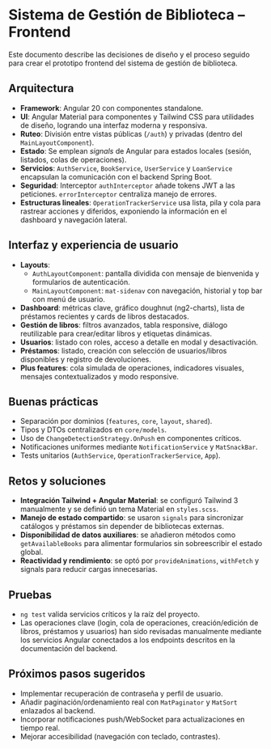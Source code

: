 # Sistema de Gestión de Biblioteca – Frontend

Este documento describe las decisiones de diseño y el proceso seguido para crear el prototipo frontend del sistema de gestión de biblioteca.

## Arquitectura

- **Framework**: Angular 20 con componentes standalone.
- **UI**: Angular Material para componentes y Tailwind CSS para utilidades de diseño, logrando una interfaz moderna y responsiva.
- **Ruteo**: División entre vistas públicas (`/auth`) y privadas (dentro del `MainLayoutComponent`).
- **Estado**: Se emplean *signals* de Angular para estados locales (sesión, listados, colas de operaciones).
- **Servicios**: `AuthService`, `BookService`, `UserService` y `LoanService` encapsulan la comunicación con el backend Spring Boot.
- **Seguridad**: Interceptor `authInterceptor` añade tokens JWT a las peticiones. `errorInterceptor` centraliza manejo de errores.
- **Estructuras lineales**: `OperationTrackerService` usa lista, pila y cola para rastrear acciones y diferidos, exponiendo la información en el dashboard y navegación lateral.

## Interfaz y experiencia de usuario

- **Layouts**:
  - `AuthLayoutComponent`: pantalla dividida con mensaje de bienvenida y formularios de autenticación.
  - `MainLayoutComponent`: `mat-sidenav` con navegación, historial y top bar con menú de usuario.
- **Dashboard**: métricas clave, gráfico doughnut (ng2-charts), lista de préstamos recientes y cards de libros destacados.
- **Gestión de libros**: filtros avanzados, tabla responsive, diálogo reutilizable para crear/editar libros y etiquetas dinámicas.
- **Usuarios**: listado con roles, acceso a detalle en modal y desactivación.
- **Préstamos**: listado, creación con selección de usuarios/libros disponibles y registro de devoluciones.
- **Plus features**: cola simulada de operaciones, indicadores visuales, mensajes contextualizados y modo responsive.

## Buenas prácticas

- Separación por dominios (`features`, `core`, `layout`, `shared`).
- Tipos y DTOs centralizados en `core/models`.
- Uso de `ChangeDetectionStrategy.OnPush` en componentes críticos.
- Notificaciones uniformes mediante `NotificationService` y `MatSnackBar`.
- Tests unitarios (`AuthService`, `OperationTrackerService`, `App`).

## Retos y soluciones

- **Integración Tailwind + Angular Material**: se configuró Tailwind 3 manualmente y se definió un tema Material en `styles.scss`.
- **Manejo de estado compartido**: se usaron `signals` para sincronizar catálogos y préstamos sin depender de bibliotecas externas.
- **Disponibilidad de datos auxiliares**: se añadieron métodos como `getAvailableBooks` para alimentar formularios sin sobreescribir el estado global.
- **Reactividad y rendimiento**: se optó por `provideAnimations`, `withFetch` y signals para reducir cargas innecesarias.

## Pruebas

- `ng test` valida servicios críticos y la raíz del proyecto.
- Las operaciones clave (login, cola de operaciones, creación/edición de libros, préstamos y usuarios) han sido revisadas manualmente mediante los servicios Angular conectados a los endpoints descritos en la documentación del backend.

## Próximos pasos sugeridos

- Implementar recuperación de contraseña y perfil de usuario.
- Añadir paginación/ordenamiento real con `MatPaginator` y `MatSort` enlazados al backend.
- Incorporar notificaciones push/WebSocket para actualizaciones en tiempo real.
- Mejorar accesibilidad (navegación con teclado, contrastes).